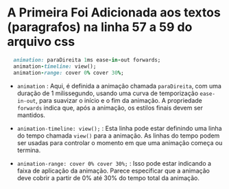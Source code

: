 # A Primeira Foi Adicionada aos textos (paragrafos) na linha 57 a 59 do arquivo css
```ruby
  animation: paraDireita 1ms ease-in-out forwards;
  animation-timeline: view();
  animation-range: cover 0% cover 30%;
```

- `animation` : Aqui, é definida a animação chamada `paraDireita`, com uma duração de 1 milissegundo, usando uma curva de temporização `ease-in-out`, para suavizar o início e o fim da animação. A propriedade `forwards` indica que, após a animação, os estilos finais devem ser mantidos.

- `animation-timeline: view();` : Esta linha pode estar definindo uma linha do tempo chamada `view()` para a animação. As linhas do tempo podem ser usadas para controlar o momento em que uma animação começa ou termina.

- `animation-range: cover 0% cover 30%;` : Isso pode estar indicando a faixa de aplicação da animação. Parece especificar que a animação deve cobrir a partir de 0% até 30% do tempo total da animação.

